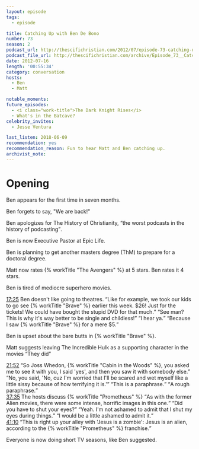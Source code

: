 ```yaml
---
layout: episode
tags:
  - episode

title: Catching Up with Ben De Bono
number: 73
season: 2
podcast_url: http://thescifichristian.com/2012/07/episode-73-catching-up-with-ben-de-bono/
podcast_file_url: http://thescifichristian.com/archive/Episode_73__Catching_Up_with_Ben_De.mp3
date: 2012-07-16
length: '00:55:34'
category: conversation
hosts:
  - Ben
  - Matt

notable_moments:
future_episodes: 
  - <i class="work-title">The Dark Knight Rises</i>
  - What's in the Batcave? 
celebrity_invites: 
  - Jesse Ventura 

last_listen: 2018-06-09
recommendation: yes
recommendation_reason: Fun to hear Matt and Ben catching up. 
archivist_note: 
---
```

# Opening
Ben appears for the first time in seven months. 

Ben forgets to say, "We are back!"

Ben apologizes for The History of Christianity, <q class="ben inline">the worst podcasts in the history of podcasting</q>.

Ben is now Executive Pastor at Epic Life. 

Ben is planning to get another masters degree (ThM) to prepare for a doctoral degree.

Matt now rates {% workTitle "The Avengers" %} at 5 stars. Ben rates it 4 stars. 

Ben is tired of mediocre superhero movies.

<div class="quote">
  <a class="timestamp tag is-medium is-rounded is-primary" href="http://thescifichristian.com/2012/07/episode-73-catching-up-with-ben-de-bono/#t=17:25">17:25</a>
  <span class="quote-context is-size-6">Ben doesn't like going to theatres.</span>
  <q class="ben">Like for example, we took our kids to go see {% workTitle "Brave" %} earlier this week. $26! Just for the tickets! We could have bought the stupid DVD for that much.</q>
  <q class="matt">See man? This is why it's way better to be single and childless!</q>
  <q class="ben">I hear ya.</q>
  <q class="matt">Because I saw {% workTitle "Brave" %} for a mere $5.</q>
</div>

Ben is upset about the bare butts in {% workTitle "Brave" %}.

Matt suggests leaving The Incredible Hulk as a supporting character in the movies <q class="archivist inline">They did</q>

<div class="quote">
  <a class="timestamp tag is-medium is-rounded is-primary" href="http://thescifichristian.com/2012/07/episode-73-catching-up-with-ben-de-bono/#t=21:52">21:52</a>
  <span class="quote-context is-size-6"></span>
  <q class="matt">So Joss Whedon, {% workTitle "Cabin in the Woods" %}, you asked me to see it with you, I said 'yes', and then you saw it with somebody else.</q>
  <q class="ben">No, you said, 'No, cuz I'm worried that I'll be scared and wet myself like a little sissy because of how terrifying it is.'</q>
  <q class="matt">This is a paraphrase.</q>
  <q class="ben">A rough paraphrase.</q>
</div>

<div class="quote">
  <a class="timestamp tag is-medium is-rounded is-primary" href="http://thescifichristian.com/2012/07/episode-73-catching-up-with-ben-de-bono/#t=37:35">37:35</a>
  <span class="quote-context is-size-6">The hosts discuss {% workTitle "Prometheus" %}</span>
  <q class="matt">As with the former Alien movies, there were some intense, horrific images in this one.</q>
  <q class="ben">Did you have to shut your eyes?</q>
  <q class="matt">Yeah. I'm not ashamed to admit that I shut my eyes during things.</q>
  <q class="ben">I would be a little ashamed to admit it.</q>
</div>

<div class="quote">
  <a class="timestamp tag is-medium is-rounded is-primary" href="http://thescifichristian.com/2012/07/episode-73-catching-up-with-ben-de-bono/#t=41:10">41:10</a>
  <q class="ben">This is right up your alley with 'Jesus is a zombie': Jesus is an alien, according to the {% workTitle "Prometheus" %} franchise.</q>
</div>

Everyone is now doing short TV seasons, like Ben suggested.